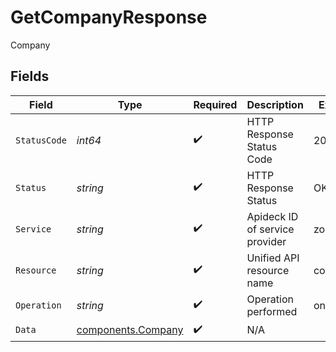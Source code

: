 # GetCompanyResponse

Company


## Fields

| Field                                                    | Type                                                     | Required                                                 | Description                                              | Example                                                  |
| -------------------------------------------------------- | -------------------------------------------------------- | -------------------------------------------------------- | -------------------------------------------------------- | -------------------------------------------------------- |
| `StatusCode`                                             | *int64*                                                  | :heavy_check_mark:                                       | HTTP Response Status Code                                | 200                                                      |
| `Status`                                                 | *string*                                                 | :heavy_check_mark:                                       | HTTP Response Status                                     | OK                                                       |
| `Service`                                                | *string*                                                 | :heavy_check_mark:                                       | Apideck ID of service provider                           | zoho-crm                                                 |
| `Resource`                                               | *string*                                                 | :heavy_check_mark:                                       | Unified API resource name                                | companies                                                |
| `Operation`                                              | *string*                                                 | :heavy_check_mark:                                       | Operation performed                                      | one                                                      |
| `Data`                                                   | [components.Company](../../models/components/company.md) | :heavy_check_mark:                                       | N/A                                                      |                                                          |